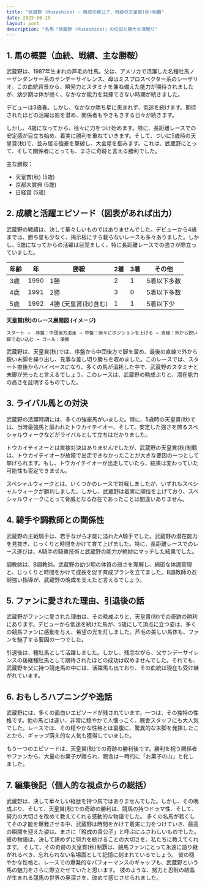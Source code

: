 ```yaml
---
title: "武蔵野 (Musashino) - 晩成の貴公子、奇跡の天皇賞(秋)制覇"
date: 2025-06-15
layout: post
description: "名馬『武蔵野 (Musashino)』の伝説と魅力を深堀り"
---
```


## 1. 馬の概要（血統、戦績、主な勝鞍）

武蔵野は、1987年生まれの芦毛の牡馬。父は、アメリカで活躍した名種牡馬ノーザンダンサー系のサンデーサイレンス、母はミスプロスペクター系のシーザリオ。この血統背景から、瞬発力とスタミナを兼ね備えた能力が期待されましたが、幼少期は体が弱く、なかなか能力を発揮できない時期が続きました。

デビューは3歳春。しかし、なかなか勝ち星に恵まれず、低迷を続けます。期待されたほどの活躍は影を潜め、関係者もやきもきする日々が続きます。

しかし、4歳になってから、徐々に力をつけ始めます。特に、長距離レースでの安定感が目立ち始め、着実に勝利を重ねていきます。そして、ついに5歳時の天皇賞(秋)で、並み居る強豪を撃破し、大金星を掴みます。これは、武蔵野にとって、そして関係者にとっても、まさに奇跡と言える勝利でした。

主な勝鞍：

* 天皇賞(秋) (5歳)
* 京都大賞典 (5歳)
* 日経賞 (5歳)


## 2. 成績と活躍エピソード（図表があれば出力）

武蔵野の戦績は、決して華々しいものではありませんでした。デビューから4歳までは、勝ち星も少なく、掲示板にすら載らないレースも多々ありました。しかし、5歳になってからの活躍は目覚ましく、特に長距離レースでの強さが際立っていました。


| 年齢 | 年 | 勝鞍 | 2着 | 3着 | その他 |
|---|---|---|---|---|---|
| 3歳 | 1990 | 1勝 | 2 | 1 | 5着以下多数 |
| 4歳 | 1991 | 2勝 | 3 | 0 | 5着以下多数 |
| 5歳 | 1992 | 4勝 (天皇賞(秋)含む) | 1 | 1 | 5着以下少 |


**天皇賞(秋)のレース展開図 (イメージ)**

```
スタート →  序盤：中団後方追走 → 中盤：徐々にポジションを上げる → 直線：外から鋭い脚で追い込む → ゴール：優勝
```

武蔵野は、天皇賞(秋)では、序盤から中団後方で脚を溜め、最後の直線で外から鋭い末脚を繰り出し、見事な差し切り勝ちを収めました。このレースでは、スタート直後からハイペースになり、多くの馬が消耗した中で、武蔵野のスタミナと末脚が光ったと言えるでしょう。このレースは、武蔵野の晩成ぶりと、潜在能力の高さを証明するものでした。


## 3. ライバル馬との対決

武蔵野の活躍時期には、多くの強豪馬がいました。特に、5歳時の天皇賞(秋)では、当時最強馬と謳われたトウカイテイオー、そして、安定した強さを誇るスペシャルウィークなどがライバルとして立ちはだかりました。

トウカイテイオーとは直接対決はありませんでしたが、武蔵野の天皇賞(秋)制覇は、トウカイテイオーが故障で出走できなかったことが大きな要因の一つとして挙げられます。もし、トウカイテイオーが出走していたら、結果は変わっていた可能性も否定できません。

スペシャルウィークとは、いくつかのレースで対戦しましたが、いずれもスペシャルウィークが勝利しました。しかし、武蔵野は着実に順位を上げており、スペシャルウィークにとって脅威となる存在であったことは間違いありません。


## 4. 騎手や調教師との関係性

武蔵野の主戦騎手は、若手ながら才能に溢れたA騎手でした。武蔵野の潜在能力を見抜き、じっくりと時間をかけて育て上げました。特に、長距離レースでのレース運びは、A騎手の騎乗技術と武蔵野の能力が絶妙にマッチした結果でした。

調教師は、B調教師。武蔵野の幼少期の体質の弱さを理解し、綿密な体調管理と、じっくりと時間をかけて成長を促す育成プランを立てました。B調教師の忍耐強い指導が、武蔵野の晩成を支えたと言えるでしょう。


## 5. ファンに愛された理由、引退後の話

武蔵野がファンに愛された理由は、その晩成ぶりと、天皇賞(秋)での奇跡の勝利にあります。デビューから低迷を続けた馬が、5歳にして頂点に立つ姿は、多くの競馬ファンに感動を与え、希望の光を灯しました。芦毛の美しい馬体も、ファンを魅了する要因の一つでした。

引退後は、種牡馬として活躍しました。しかし、残念ながら、父サンデーサイレンスの後継種牡馬として期待されたほどの成功は収めませんでした。それでも、武蔵野を父に持つ競走馬の中には、活躍馬も出ており、その血統は現在も受け継がれています。


## 6. おもしろハプニングや逸話

武蔵野には、多くの面白いエピソードが残されています。一つは、その独特の性格です。他の馬とは違い、非常に穏やかで人懐っこく、厩舎スタッフにも大人気でした。レースでは、その穏やかな性格とは裏腹に、驚異的な末脚を発揮したことから、ギャップ萌え的な人気も獲得していました。

もう一つのエピソードは、天皇賞(秋)での奇跡の勝利後です。勝利を祝う関係者やファンから、大量のお菓子が贈られ、厩舎は一時的に「お菓子の山」と化しました。


## 7. 編集後記（個人的な視点からの総括）

武蔵野は、決して華々しい経歴を持つ馬ではありませんでした。しかし、その晩成ぶり、そして、天皇賞(秋)での奇跡の勝利は、競馬の持つドラマ性、そして、努力の大切さを改めて教えてくれる感動的な物語でした。  多くの名馬が若くしてその才能を爆発させる中、武蔵野は時間をかけて着実に力をつけていき、最高の瞬間を迎えた姿は、まさに「晩成の貴公子」と呼ぶにふさわしいものでした。  彼の物語は、決して諦めずに努力を続けることの大切さを、私たちに教えてくれます。  そして、その奇跡の天皇賞(秋)制覇は、競馬ファンにとって永遠に語り継がれるべき、忘れられない名場面として記憶に刻まれているでしょう。  彼の穏やかな性格と、レースでの爆発的なパフォーマンスのギャップも、武蔵野という馬の魅力をさらに際立たせていたと思います。  彼のような、努力と忍耐の結晶が生まれる競馬の世界の奥深さを、改めて感じさせられました。
